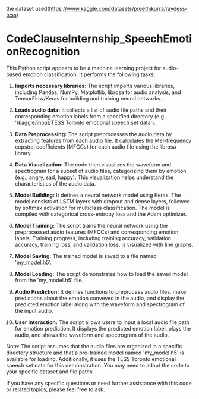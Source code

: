the dataset used(https://www.kaggle.com/datasets/preethikurra/ravdess-tess)
# CodeClauseInternship_SpeechEmotionRecognition

This Python script appears to be a machine learning project for audio-based emotion classification. It performs the following tasks:

1. **Imports necessary libraries:** The script imports various libraries, including Pandas, NumPy, Matplotlib, librosa for audio analysis, and TensorFlow/Keras for building and training neural networks.

2. **Loads audio data:** It collects a list of audio file paths and their corresponding emotion labels from a specified directory (e.g., '/kaggle/input/TESS Toronto emotional speech set data').

3. **Data Preprocessing:** The script preprocesses the audio data by extracting features from each audio file. It calculates the Mel-frequency cepstral coefficients (MFCCs) for each audio file using the librosa library.

4. **Data Visualization:** The code then visualizes the waveform and spectrogram for a subset of audio files, categorizing them by emotion (e.g., angry, sad, happy). This visualization helps understand the characteristics of the audio data.

5. **Model Building:** It defines a neural network model using Keras. The model consists of LSTM layers with dropout and dense layers, followed by softmax activation for multiclass classification. The model is compiled with categorical cross-entropy loss and the Adam optimizer.

6. **Model Training:** The script trains the neural network using the preprocessed audio features (MFCCs) and corresponding emotion labels. Training progress, including training accuracy, validation accuracy, training loss, and validation loss, is visualized with line graphs.

7. **Model Saving:** The trained model is saved to a file named 'my_model.h5'.

8. **Model Loading:** The script demonstrates how to load the saved model from the 'my_model.h5' file.

9. **Audio Prediction:** It defines functions to preprocess audio files, make predictions about the emotion conveyed in the audio, and display the predicted emotion label along with the waveform and spectrogram of the input audio.

10. **User Interaction:** The script allows users to input a local audio file path for emotion prediction. It displays the predicted emotion label, plays the audio, and shows the waveform and spectrogram of the audio.

Note: The script assumes that the audio files are organized in a specific directory structure and that a pre-trained model named 'my_model.h5' is available for loading. Additionally, it uses the TESS Toronto emotional speech set data for this demonstration. You may need to adapt the code to your specific dataset and file paths.

If you have any specific questions or need further assistance with this code or related topics, please feel free to ask.
